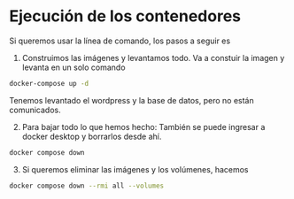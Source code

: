 # Ejecución de los contenedores

Si queremos usar la línea de comando, los pasos a seguir es

1. Construimos las imágenes y levantamos todo. Va a constuir la imagen y levanta en un solo comando

```Bash
docker-compose up -d 
```

Tenemos levantado el wordpress y la base de datos, pero no están comunicados.

2. Para bajar todo lo que hemos hecho:
También se puede ingresar a docker desktop y borrarlos desde ahí.

```Bash
docker compose down 
```

3. Si queremos eliminar las imágenes y los volúmenes, hacemos

```Bash
docker compose down --rmi all --volumes
```